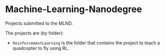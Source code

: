 # Machine-Learning-Nanodegree
Projects submitted to the MLND.

The projects are (by folder):

- `ReinforcementLearning` is the folder that contains the project to teach a quadcopter to fly using RL. 
